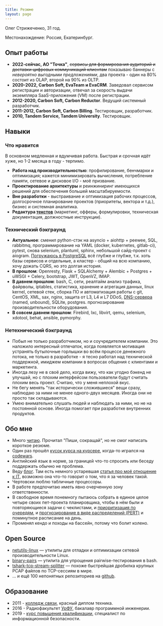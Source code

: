 ```yaml
---
title: Резюме
layout: page
---
```


Олег Стрижеченко, 31 год.

Местонахождение: Россия, Екатеринбург.

## Опыт работы

- **2022-сейчас, АО "Точка"**, ~~сервисы для формирования аудиторий и доставки цифровых коммуникаций клиентам~~ показываю баннеры с _невероятно выгодными предложениями_, два проекта - один на 80% состоит из OLAP, второй на 90% из OLTP.
- **2020-2022, Carbon Soft, EvaTeam и EvaCRM**. Заведовал сервисом регистрации и авторизации, отвечал за скорость выдачи экземпляра SaaS-приложения (VM) после регистрации.
- **2012-2020, Carbon Soft, Carbon Reductor**. Ведущий системный разработчик.
- **2011-2012, Carbon Soft, Carbon Billing**. Тестировщик, разработчик.
- **2010, Tandem Service, Tandem University**. Тестировщик.

## Навыки

### Что нравится

В основном медленная и вдумчивая работа. Быстрая и срочная идёт хуже, но 1-2 месяца в году - терпимо.

- **Работа над производительностью**: профилирование, бенчмарки и оптимизация; кажется минимизировать вычисления, потребление памяти, сетевое и дисковое I/O - моё призвание.
- **Проектирование архитектуры** и реинжиниринг имеющихся решений для обеспечения большей масштабируемости.
- **Вне разработки** - выстраивание и оптимизация рабочих процессов, долгосрочное планирование проектов (приоритеты, вектора и т.д.), бизнес и системная аналитика.
- **Редактура [текстов](https://strizhechenko.github.io/2021/11/15/text-and-interfaces-guide.html)** (маркетинг, офферы, формулировки, техническая документация, должностные инструкции).

### Технический бэкграунд

- **Актуальное**: сменил python-стэк на asyncio + aiohttp + peewee, SQL, rabbitmq, программирование на YAML (docker, kubernetes, gitlab-ci), pytest, снова selenium, plantuml, sphinx, небольшой сайд-проект с aiogram. [Погружаюсь в PostgreSQL](https://strizhechenko.github.io/2023/02/18/postgres.html) всё глубже и глубже, т.к. хоть базы сервисов и отдельные, а кластер - общий на всю компанию, хочу дожать CQRS, но это долгая история.
- **В прошлом**: Openresty, Flask + SQLAlchemy + Alembic + Postgres + uWSGI + Celery, bootstrap, JWT, OpenVZ, IMAP.
- **В давнем прошлом**: bash, C, сети, реалтайм анализ трафика, файрволы, iptables, статистика, хранение и агрегация данных, linux kernel, сетевой стек, сборка ПО и автоматизация работы с git, CentOS, XML, sax, nginx, защита от L3, L4 и L7 DDoS, [DNS-сервера](https://strizhechenko.github.io/2016/11/03/fakezone.html) (named, unbound), SQLite, postgres. прогнозирование производительности оборудования.
- **В совсем давнем прошлом**: Firebird, lxc, libvirt, qemu, selenium, xdotool, behat, ansible, pymorphy.

### Нетехнический бэкграунд

- Побыл не только разработчиком, но и соучредителем компании. Это наложило интересный отпечаток, когда появляется мотивация устранять бутылочные горлышки во всём процессе денежного потока, не только в разработке - я тесно работал над технической поддержкой, имиджем компании в вопросах общения с клиентами и маркетинга.
- Иногда лезу не в своё дело, когда вижу, что как угодно бэкенд не улучшай, но с плохим интерфейсом пользователи будут считать плохим весь проект. Считаю, что у меня неплохой вкус.
- Не бегу менять "так исторически сложившиеся" вещи сразу, наблюдаю за ними не менее одного-двух месяцев. Иногда они не просто так складываются.
- Умею внимательно слушать людей и наблюдать за ними, но не на постоянной основе. Иногда помогает при разработке внутренних продуктов.

## Обо мне

- Много [читаю](https://strizhechenko.github.io/2017/06/30/programming-books.html). Прочитал "Пиши, сокращай", но не смог написать короткое резюме.
- Один раз прошёл [кусок курса на курсере](http://coursera.org/api/certificate.v1/pdf/4DHY7WQBMT25), когда-то игрался на [codewars](https://www.codewars.com/users/strizhechenko).
- Английский язык в норме, за границей что-то спросить или беседу поддержать обычно не проблема.
- Веду [блог](https://strizhechenko.github.io). Там есть немного устаревшая [статья про моё отношение к IT](https://strizhechenko.github.io/2018/07/25/development_and_developers.html), возможно она что-то говорит о том, что я за человек такой.
- Чертовски люблю табличные процессоры.
- В работе предпочитаю иметь явно очерченную зону ответственности.
- В свободное время понемногу пытаюсь собрать в единое целое четыре своих пет-проекта планировщика, чтобы в нём были и повторяющиеся задачи с чеклистами, и [приоритизация по очередям](https://strizhechenko.github.io/2022/06/21/power-planning.html), и [прогнозирование в виде распределений (PERT)](https://strizhechenko.github.io/2023/01/23/pert-vs-storypoints.html) и поминутное расписание на день.
- Променял кендо и походы на бассейн, потому что болит колено.

## Open Source

- [netutils-linux](https://github.com/strizhechenko/netutils-linux) — утилиты для отладки и оптимизации сетевой производительности Linux.
- [binary-pairs](https://github.com/strizhechenko/binary-pairs) — утилита для упрощения pairwise-тестирования в bash.
- [tshark-tcp-stream-splitter](https://github.com/strizhechenko/tshark-tcp-stream-splitter) — похоже быстрейшая дробилка крупных PCAP файлов по TCP-сессиям в мире.
- ... и ещё 100 непонятных репозиториев на [github](https://github.com/strizhechenko).

## Образование

- 2011 - [колледж связи](http://uisi.ru/), красный диплом техника.
- 2016 - Радиофакультет [УрФУ](http://urfu.ru/), бакалавр программной инженерии.
- 2019 - [курс повышения квалификации](http://academyit.ru), специалист по информационной безопасности.
